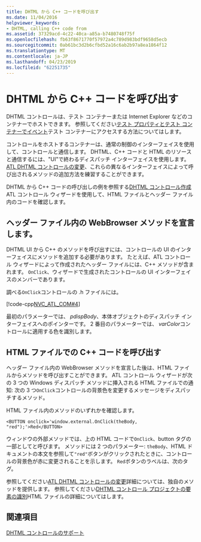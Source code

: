 ```yaml
---
title: DHTML から C++ コードを呼び出す
ms.date: 11/04/2016
helpviewer_keywords:
- DHTML, calling C++ code from
ms.assetid: 37329acd-4c22-40ca-a85a-b7480748f75f
ms.openlocfilehash: fb63f8671770f57972a4c789d983bdf9658d5ecb
ms.sourcegitcommit: 0ab61bc3d2b6cfbd52a16c6ab2b97a8ea1864f12
ms.translationtype: MT
ms.contentlocale: ja-JP
ms.lasthandoff: 04/23/2019
ms.locfileid: "62251735"
---
```

# <a name="calling-c-code-from-dhtml"></a>DHTML から C++ コードを呼び出す

DHTML コントロールは、テスト コンテナーまたは Internet Explorer などのコンテナーでホストできます。 参照してください[テスト プロパティとテスト コンテナーでイベント](../mfc/testing-properties-and-events-with-test-container.md)テスト コンテナーにアクセスする方法についてはします。

コントロールをホストするコンテナーは、通常の制御のインターフェイスを使用して、コントロールと通信します。 DHTML、C++ コードと HTML のリソースと通信するには、"UI"で終わるディスパッチ インターフェイスを使用します。 [ATL DHTML コントロールの変更](../atl/modifying-the-atl-dhtml-control.md)、これらの異なるインターフェイスによって呼び出されるメソッドの追加方法を練習することができます。

DHTML から C++ コードの呼び出しの例を参照する[DHTML コントロール作成](../atl/creating-an-atl-dhtml-control.md)ATL コントロール ウィザードを使用して、HTML ファイルとヘッダー ファイル内のコードを確認します。

## <a name="declaring-webbrowser-methods-in-the-header-file"></a>ヘッダー ファイル内の WebBrowser メソッドを宣言します。

DHTML UI から C++ のメソッドを呼び出すには、コントロールの UI のインターフェイスにメソッドを追加する必要があります。 たとえば、ATL コントロール ウィザードによって作成されたヘッダー ファイルには、C++ メソッドが含まれます。 `OnClick`、ウィザードで生成されたコントロールの UI インターフェイスのメンバーであります。

調べる`OnClick`コントロールの .h ファイルには。

[!code-cpp[NVC_ATL_COM#4](../atl/codesnippet/cpp/calling-cpp-code-from-dhtml_1.h)]

最初のパラメーターでは、 *pdispBody*、本体オブジェクトのディスパッチ インターフェイスへのポインターです。 2 番目のパラメーターでは、 *varColor*コントロールに適用する色を識別します。

## <a name="calling-c-code-in-the-html-file"></a>HTML ファイルでの C++ コードを呼び出す

ヘッダー ファイル内の WebBrowser メソッドを宣言した後は、HTML ファイルからメソッドを呼び出すことができます。 ATL コントロール ウィザードが次の 3 つの Windows ディスパッチ メソッドに挿入される HTML ファイルでの通知: 次の 3 つ`OnClick`コントロールの背景色を変更するメッセージをディスパッチするメソッド。

HTML ファイル内のメソッドのいずれかを確認します。

`<BUTTON onclick='window.external.OnClick(theBody, "red");'>Red</BUTTON>`

ウィンドウの外部メソッドでは、上の HTML コードで`OnClick`、button タグの一部としてと呼びます。 メソッドには 2 つのパラメーター: `theBody`、HTML ドキュメントの本文を参照して`"red"`ボタンがクリックされたときに、コントロールの背景色が赤に変更されることを示します。 `Red`ボタンのラベルは、次のタグ。

参照してください[ATL DHTML コントロールの変更](../atl/modifying-the-atl-dhtml-control.md)詳細については、独自のメソッドを提供します。 参照してください[DHTML コントロール プロジェクトの要素の識別](../atl/identifying-the-elements-of-the-dhtml-control-project.md)HTML ファイルの詳細についてはします。

## <a name="see-also"></a>関連項目

[DHTML コントロールのサポート](../atl/atl-support-for-dhtml-controls.md)
